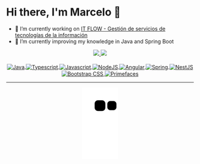 # Hi there, I'm Marcelo 👋

- 🔭 I’m currently working on [IT FLOW - Gestión de servicios de tecnologías de la información](https://github.com/users/mroncatto/projects/11)
- 🌱 I’m currently improving my knowledge in Java and Spring Boot

<div align="center">
  <a href="https://github.com/mroncatto">
  <img height="180em" src="https://github-readme-stats.vercel.app/api?username=mroncatto&show_icons=true&theme=dark&include_all_commits=true&count_private=true"/>
  <img height="180em" src="https://github-readme-stats.vercel.app/api/top-langs/?username=mroncatto&layout=compact&langs_count=7&theme=dark"/>
</div>
<div align="center" style="display: inline_block"><br>
  <img align="center" title="Java" alt="Java" height="40" width="40" src="https://cdn.jsdelivr.net/gh/devicons/devicon/icons/java/java-original.svg">
  <img align="center" title="Typescript" alt="Typescript" height="40" width="40" src="https://cdn.jsdelivr.net/gh/devicons/devicon/icons/typescript/typescript-original.svg">
  <img align="center" title="Javascript" alt="Javascript" height="40" width="40" src="https://cdn.jsdelivr.net/gh/devicons/devicon/icons/javascript/javascript-original.svg">
  <img align="center" title="NodeJS" alt="NodeJS" height="40" width="40" src="https://cdn.jsdelivr.net/gh/devicons/devicon/icons/nodejs/nodejs-original.svg">
  <img align="center" title="Angular" alt="Angular" height="40" width="40" src="https://cdn.jsdelivr.net/gh/devicons/devicon/icons/angularjs/angularjs-original.svg">
  <img align="center" title="Spring" alt="Spring" height="40" width="40" src="https://img.icons8.com/color/48/000000/spring-logo.png">
  <img align="center" title="NestJS" alt="NestJS" height="40" width="40" src="https://cdn.jsdelivr.net/gh/devicons/devicon/icons/nestjs/nestjs-plain.svg">
  <img align="center" title="Bootstrap CSS" alt="Bootstrap CSS" height="40" width="40" src="https://img.icons8.com/color/48/000000/bootstrap.png">
  <img align="center" title="Primefaces" alt="Primefaces" height="40" width="40" src="https://www.primefaces.org/wp-content/uploads/fbrfg/favicon.ico">
</div>
  
---
  
<div align="center">
  
  ![Snake animation](https://github.com/mroncatto/mroncatto/blob/output/github-contribution-grid-snake.svg)
  
</div>
